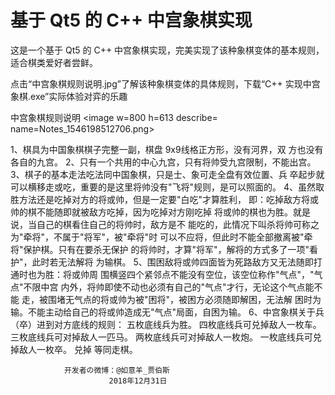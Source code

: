 ﻿# 基于 Qt5 的 C++ 中宫象棋实现
这是一个基于 Qt5 的 C++ 中宫象棋实现，完美实现了该种象棋变体的基本规则，适合棋类爱好者尝鲜。

点击“中宫象棋规则说明.jpg”了解该种象棋变体的具体规则，下载“C++ 实现中宫象棋.exe”实际体验对弈的乐趣

中宫象棋规则说明
<image w=800 h=613 describe= name=Notes_1546198512706.png>

1、棋具为中国象棋棋子完整一副，棋盘 9x9线格正方形，没有河界，双 方也没有各自的九宫。
2、只有一个共用的中心九宫，只有将帅受九宫限制，不能出宫。
3、棋子的基本走法吃法同中国象棋，只是士、象可走全盘有效位置、兵 卒起步就可以横移走或吃，重要的是这里将帅没有"飞将"规则，是可以照面的。
4、虽然取胜方法还是吃掉对方的将或帅，但是一定要"白吃"才算胜利， 即：吃掉敌方将或帅的棋不能随即就被敌方吃掉，因为吃掉对方刚吃掉 将或帅的棋也为胜。就是说，当自己的棋看住自己的将帅时，敌方是不 能吃的，此情况下叫杀将帅可称之为"牵将"，不属于"将军"，被"牵将"时 可以不应将，但此时不能全部撤离被"牵将"保护棋。只有在要杀无保护 的将帅时，才算"将军"，解将的方式多了一项"看护"，此时若无法解将 为输棋。
5、围困敌将或帅四面皆为死路敌方又无法随即打通时也为胜：将或帅周 围横竖四个紧邻点不能没有空位，该空位称作"气点"，"气点"不限中宫 内外，将帅即使不动也必须有自己的"气点"才行，无论这个气点能不能 走，被围堵无气点的将或帅为被"困将"，被困方必须随即解困，无法解 困时为输。不能主动给自己的将或帅造成无"气点"局面，自困为输。
6、中宫象棋关于兵（卒）进到对方底线的规则：
        五枚底线兵为胜。
        四枚底线兵可兑掉敌人一枚车。
        三枚底线兵可对掉敌人一匹马。
        两枚底线兵可对掉敌人一枚炮。
        一枚底线兵可兑掉敌人一枚卒。
        兑掉 等同走棋。

                开发者の微博：@如意羊_贾伯斯
                          2018年12月31日

